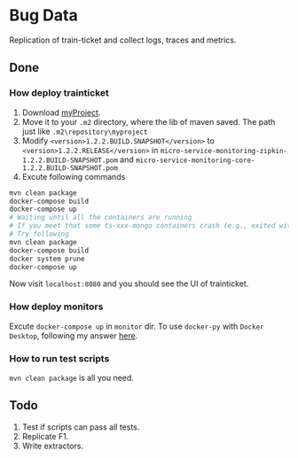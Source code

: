 # Bug Data
 Replication of train-ticket and collect logs, traces and metrics.

## Done
### How deploy trainticket
1. Download [myProject](https://github.com/FudanSELab/train-ticket/blob/master/old-docs/Lib/myproject.zip).
2. Move it to your `.m2` directory, where the lib of maven saved. The path just like `.m2\repository\myproject`
3. Modify `<version>1.2.2.BUILD.SNAPSHOT</version>` to `<version>1.2.2.RELEASE</version>` in `micro-service-monitoring-zipkin-1.2.2.BUILD-SNAPSHOT.pom` and `micro-service-monitoring-core-1.2.2.BUILD-SNAPSHOT.pom`
4. Excute following commands
```bash
mvn clean package
docker-compose build
docker-compose up
# Waiting until all the containers are running
# If you meet that some ts-xxx-mongo containers crash (e.g., exited with code 14)
# Try following 
mvn clean package
docker-compose build
docker system prune
docker-compose up
```

Now visit `localhost:8080` and you should see the UI of trainticket.

### How deploy monitors
Excute `docker-compose up` in `monitor` dir.
To use `docker-py` with `Docker Desktop`, following my answer [here](https://stackoverflow.com/a/76927390/12871978).


### How to run test scripts
`mvn clean package` is all you need.

## Todo
1. Test if scripts can pass all tests.
2. Replicate F1.
3. Write extractors.